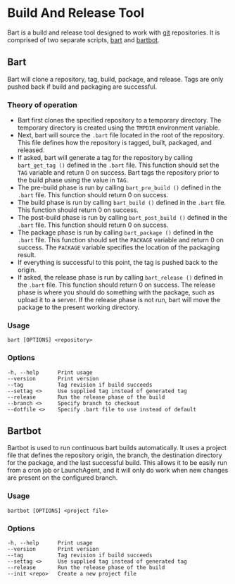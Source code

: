 # Build And Release Tool #

Bart is a build and release tool designed to work with
[git](http://git-scm.com) repositories. It is comprised of two
separate scripts, [bart](bart) and [bartbot](bartbot).

## Bart ##

Bart will clone a repository, tag, build, package, and
release. Tags are only pushed back if build and packaging are
successful.

### Theory of operation ###

- Bart first clones the specified repository to a temporary directory.  The temporary directory is created using the `TMPDIR` environment variable.
- Next, bart will source the `.bart` file located in the root of the repository. This file defines how the repository is tagged, built, packaged, and released.
- If asked, bart will generate a tag for the repository by calling `bart_get_tag ()` defined in the `.bart` file. This function should set the `TAG` variable and return 0 on success. Bart tags the repository prior to the build phase using the value in `TAG`.
- The pre-build phase is run by calling `bart_pre_build ()` defined in the `.bart` file. This function should return 0 on success.
- The build phase is run by calling `bart_build ()` defined in the `.bart` file. This function should return 0 on success.
- The post-build phase is run by calling `bart_post_build ()` defined in the `.bart` file. This function should return 0 on success.
- The package phase is run by calling `bart_package ()` defined in the `.bart` file. This function should set the `PACKAGE` variable and return 0 on success. The `PACKAGE` variable specifies the location of the packaging result.
- If everything is successful to this point, the tag is pushed back to the origin.
- If asked, the release phase is run by calling `bart_release ()` defined in the `.bart` file. This function should return 0 on success. The release phase is where you should do something with the package, such as upload it to a server. If the release phase is not run, bart will move the package to the present working directory.

### Usage ###

	bart [OPTIONS] <repository>

### Options ###

	-h, --help      Print usage
	--version       Print version
	--tag           Tag revision if build succeeds
	--settag <>     Use supplied tag instead of generated tag
	--release       Run the release phase of the build
	--branch <>     Specify branch to checkout
	--dotfile <>    Specify .bart file to use instead of default

## Bartbot ##

Bartbot is used to run continuous bart builds automatically. It
uses a project file that defines the repository origin, the branch,
the destination directory for the package, and the last successful
build. This allows it to be easily run from a cron job or LaunchAgent,
and it will only do work when new changes are present on the
configured branch.

### Usage ###

	bartbot [OPTIONS] <project file>

### Options ###

	-h, --help      Print usage
	--version       Print version
	--tag           Tag revision if build succeeds
	--settag <>     Use supplied tag instead of generated tag
	--release       Run the release phase of the build
	--init <repo>   Create a new project file

